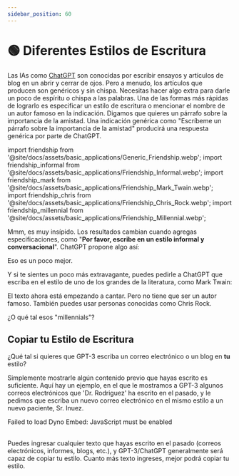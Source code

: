 ```yaml
---
sidebar_position: 60
---
```


# 🟢 Diferentes Estilos de Escritura

Las IAs como [ChatGPT](https://chat.openai.com/chat) son conocidas por escribir ensayos y artículos de blog en un abrir y cerrar de ojos. Pero a menudo, los artículos que producen son genéricos y sin chispa. Necesitas hacer algo extra para darle un poco de espíritu o chispa a las palabras.
Una de las formas más rápidas de lograrlo es especificar un estilo de escritura o mencionar el nombre de un autor famoso en la indicación.
Digamos que quieres un párrafo sobre la importancia de la amistad.
Una indicación genérica como "Escríbeme un párrafo sobre la importancia de la amistad" producirá una respuesta genérica por parte de ChatGPT.

import friendship from '@site/docs/assets/basic_applications/Generic_Friendship.webp';
import friendship_informal from '@site/docs/assets/basic_applications/Friendship_Informal.webp';
import friendship_mark from '@site/docs/assets/basic_applications/Friendship_Mark_Twain.webp';
import friendship_chris from '@site/docs/assets/basic_applications/Friendship_Chris_Rock.webp';
import friendship_millennial from '@site/docs/assets/basic_applications/Friendship_Millennial.webp';

<div style={{textAlign: 'center'}}>
  <LazyLoadImage src={friendship} style={{width: "750px"}} />
</div>

Mmm, es muy insípido.
Los resultados cambian cuando agregas especificaciones, como "**Por favor, escribe en un estilo informal y conversacional**". ChatGPT propone algo así:

<div style={{textAlign: 'center'}}>
  <LazyLoadImage src={friendship_informal} style={{width: "750px"}} />
</div>

Eso es un poco mejor.

Y si te sientes un poco más extravagante, puedes pedirle a ChatGPT que escriba en el estilo de uno de los grandes de la literatura, como Mark Twain:

<div style={{textAlign: 'center'}}>
  <LazyLoadImage src={friendship_mark} style={{width: "750px"}} />
</div>
El texto ahora está empezando a cantar.
Pero no tiene que ser un autor famoso. También puedes usar personas conocidas como Chris Rock.

<div style={{textAlign: 'center'}}>
  <LazyLoadImage src={friendship_chris} style={{width: "750px"}} />
</div>

¿O qué tal esos "millennials"?

<div style={{textAlign: 'center'}}>
  <LazyLoadImage src={friendship_millennial} style={{width: "750px"}} />
</div>

## Copiar tu Estilo de Escritura

¿Qué tal si quieres que GPT-3 escriba un correo electrónico o un blog en **tu** estilo?

Simplemente mostrarle algún contenido previo que hayas escrito es suficiente. Aquí hay un ejemplo, en el que le mostramos a GPT-3 algunos correos electrónicos que 'Dr. Rodriguez' ha escrito en el pasado, y le pedimos que escriba un nuevo correo electrónico en el mismo estilo a un nuevo paciente, Sr. Inuez.

<div trydyno-embed="" openai-model="text-davinci-003" initial-prompt="Correo electrónico #1: Asunto - Confirmación de cita\n\nEstimado John,\n\nQuería confirmar tu cita conmigo, el Dr. Smith, el 1 de mayo de 2023 a las 2:30 pm en la clínica HealthFirst. Espero con interés reunirme contigo y discutir tus preocupaciones de salud.\n\nPor favor, llega 15 minutos antes para completar cualquier documentación necesaria y trae una lista de cualquier medicamento que estés tomando actualmente. Si necesitas reprogramar o cancelar tu cita, por favor avísanos con al menos 24 horas de anticipación.\n\nSi tiene alguna pregunta o inquietud antes de su cita, no dude en comunicarse con nosotros.\n\nAtentamente,\nDr. Rodríguez\n\nCorreo electrónico #2: Asunto - Resultados de prueba\n\nEstimada Jane,\n\nLe escribo para informarle que sus recientes resultados de pruebas de sangre han llegado. Sus niveles de colesterol están dentro del rango normal, pero sus niveles de vitamina D son bajos. Le recomendaría que comience a tomar suplementos de vitamina D para mejorar sus niveles.\n\nEn base a estos resultados, también recomendaría que programe una cita de seguimiento en 3 meses para volver a evaluar sus niveles de vitamina D. Si tiene alguna pregunta o inquietud, no dude en ponerse en contacto con nosotros.\n\nGracias,\nDr. Rodriguez\n\nCorreo electrónico #3: Asunto - Cita de seguimiento\n\nEstimado Mark,\n\nQuería hacerle seguimiento después de nuestra última cita y saber cómo se siente. Si aún tiene dolor de espalda o tiene alguna nueva inquietud, por favor hágamelo saber para que podamos discutirlas durante su próxima cita.\n\nSu próxima cita está programada para el 15 de junio de 2023 a las 10:00 am en la Clínica de Salud de la Ciudad. Por favor, háganos saber si necesita reprogramar o cancelar.\n\nCuídate,\nDr. Rodriguez\n\nEscribe un correo electrónico al Sr. Inuez en el estilo de los correos electrónicos anteriores preguntando si el 5 de octubre de 2023 funciona para una cita de revisión médica." initial-response="Asunto - Cita de revisión\n\nEstimado Sr. Inuez,\n\nEspero que este mensaje le encuentre bien. Le escribo para preguntarle si el 5 de octubre de 2023 le funciona para una cita de revisión conmigo, el Dr. Rodriguez.\n\nDurante la cita, discutiremos sus preocupaciones de salud y cualquier cambio en su historial médico. Por favor, llegue 15 minutos antes para completar cualquier documentación necesaria y traiga una lista de los medicamentos que está tomando actualmente.\n\nSi el 5 de octubre no funciona para usted, por favor hágamelo saber y podemos encontrar una fecha diferente que funcione mejor para usted.\n\nGracias,\nDr. Rodriguez" max-tokens="256" box-rows="18" model-temp="0" top-p="0">
    <noscript>Failed to load Dyno Embed: JavaScript must be enabled</noscript>
</div>

<br/>Puedes ingresar cualquier texto que hayas escrito en el pasado (correos electrónicos, informes, blogs, etc.), y GPT-3/ChatGPT generalmente será capaz de copiar tu estilo. Cuanto más texto ingreses, mejor podrá copiar tu estilo.
